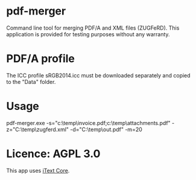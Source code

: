 # pdf-merger
Command line tool for merging PDF/A and XML files (ZUGFeRD).
This application is provided for testing purposes without any warranty.

# PDF/A profile 
The ICC profile sRGB2014.icc must be downloaded separately and copied to the "Data" folder.

# Usage
pdf-merger.exe -s="c:\temp\invoice.pdf;c:\temp\attachments.pdf" -z="C:\temp\zugferd.xml" -d="C:\temp\out.pdf" -m=20

# Licence: AGPL 3.0
This app uses <a href="https://github.com/itext/itext7-dotnet">iText Core</a>.
